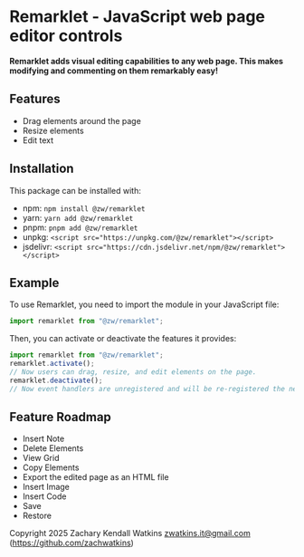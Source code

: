 # Remarklet - JavaScript web page editor controls

**Remarklet adds visual editing capabilities to any web page. This makes modifying and commenting on them remarkably easy!**

## Features

-   Drag elements around the page
-   Resize elements
-   Edit text

## Installation

This package can be installed with:

-   npm: `npm install @zw/remarklet`
-   yarn: `yarn add @zw/remarklet`
-   pnpm: `pnpm add @zw/remarklet`
-   unpkg: `<script src="https://unpkg.com/@zw/remarklet"></script>`
-   jsdelivr: `<script src="https://cdn.jsdelivr.net/npm/@zw/remarklet"></script>`

## Example

To use Remarklet, you need to import the module in your JavaScript file:

```javascript
import remarklet from "@zw/remarklet";
```

Then, you can activate or deactivate the features it provides:

```javascript
import remarklet from "@zw/remarklet";
remarklet.activate();
// Now users can drag, resize, and edit elements on the page.
remarklet.deactivate();
// Now event handlers are unregistered and will be re-registered the next time remarklet.activate() is called.
```

## Feature Roadmap

-   Insert Note
-   Delete Elements
-   View Grid
-   Copy Elements
-   Export the edited page as an HTML file
-   Insert Image
-   Insert Code
-   Save
-   Restore

Copyright 2025 Zachary Kendall Watkins <zwatkins.it@gmail.com> (https://github.com/zachwatkins)
